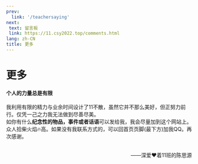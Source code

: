 ```yaml
---
prev: 
  link: '/teachersaying'
next:
 text: 留言板
 link: https://11.csy2022.top/comments.html
lang: zh-CN
title: 更多
---
```

# 更多

#### **个人的力量总是有限**

我利用有限的精力与业余时间设计了11不散，虽然它并不那么美好，但正努力前行。仅凭一己之力我无法做到尽善尽美。<br>
如你有什么**纪念性的物品，事件或者话语**可以发给我，我会尽量加到这个网站上。众人拾柴火焰🔥高。如果没有我联系方式的，可以回首页页脚(最下方)加我QQ。再次感谢。
<br><br>

<div style="text-align: right"> ——深爱❤着11班的陈思源 </div>
